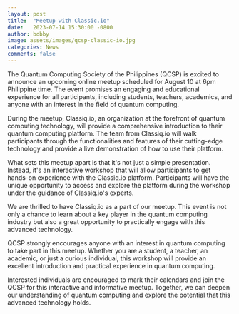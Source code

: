 ```yaml
---
layout: post
title:  "Meetup with Classic.io"
date:   2023-07-14 15:30:00 -0800
author: bobby
image: assets/images/qcsp-classic-io.jpg
categories: News
comments: false
---
```


The Quantum Computing Society of the Philippines (QCSP) is excited to announce an upcoming online meetup scheduled for August 10 at 6pm Philippine time. The event promises an engaging and educational experience for all participants, including students, teachers, academics, and anyone with an interest in the field of quantum computing.

During the meetup, Classiq.io, an organization at the forefront of quantum computing technology, will provide a comprehensive introduction to their quantum computing platform. The team from Classiq.io will walk participants through the functionalities and features of their cutting-edge technology and provide a live demonstration of how to use their platform.

What sets this meetup apart is that it's not just a simple presentation. Instead, it's an interactive workshop that will allow participants to get hands-on experience with the Classiq.io platform. Participants will have the unique opportunity to access and explore the platform during the workshop under the guidance of Classiq.io's experts.

We are thrilled to have Classiq.io as a part of our meetup. This event is not only a chance to learn about a key player in the quantum computing industry but also a great opportunity to practically engage with this advanced technology.

QCSP strongly encourages anyone with an interest in quantum computing to take part in this meetup. Whether you are a student, a teacher, an academic, or just a curious individual, this workshop will provide an excellent introduction and practical experience in quantum computing.

Interested individuals are encouraged to mark their calendars and join the QCSP for this interactive and informative meetup. Together, we can deepen our understanding of quantum computing and explore the potential that this advanced technology holds.
